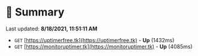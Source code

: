 # 📖 Summary
Last updated: **8/18/2021, 11:51:11 AM**

- `GET` [https://uptimerfree.tk](https://uptimerfree.tk) - **Up** (1432ms)
- `GET` [https://monitoruptimer.tk](https://monitoruptimer.tk) - **Up** (4085ms)
